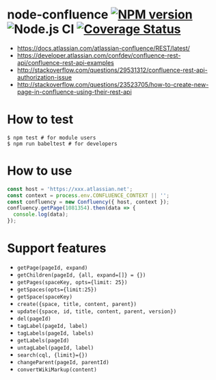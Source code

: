 # node-confluence [![NPM version][npm-image]][npm-url] ![Node.js CI](https://github.com/heycalmdown/node-confluence/workflows/Node.js%20CI/badge.svg) [![Coverage Status][coveralls-image]][coveralls-url]




- https://docs.atlassian.com/atlassian-confluence/REST/latest/
- https://developer.atlassian.com/confdev/confluence-rest-api/confluence-rest-api-examples
- http://stackoverflow.com/questions/29531312/confluence-rest-api-authorization-issue
- http://stackoverflow.com/questions/23523705/how-to-create-new-page-in-confluence-using-their-rest-api

# How to test

```
$ npm test # for module users 
$ npm run babeltest # for developers
```

[npm-url]: https://npmjs.org/package/confluency
[npm-image]: https://badge.fury.io/js/confluency.png

[travis-url]: http://travis-ci.org/heycalmdown/node-confluence
[travis-image]: https://secure.travis-ci.org/heycalmdown/node-confluence.png?branch=master

[coveralls-url]: https://coveralls.io/github/heycalmdown/node-confluence?branch=master
[coveralls-image]: https://coveralls.io/repos/github/heycalmdown/node-confluence/badge.svg?branch=master

# How to use

```Javascript
const host = 'https://xxx.atlassian.net';
const context = process.env.CONFLUENCE_CONTEXT || '';
const confluency = new Confluency({ host, context });
confluency.getPage(1081354).then(data => {
  console.log(data);
});
```

# Support features

- `getPage(pageId, expand)`
- `getChildren(pageId, {all, expand=[]} = {})`
- `getPages(spaceKey, opts={limit: 25})`
- `getSpaces(opts={limit:25})`
- `getSpace(spaceKey)`
- `create({space, title, content, parent})`
- `update({space, id, title, content, parent, version})`
- `del(pageId)`
- `tagLabel(pageId, label)`
- `tagLabels(pageId, labels)`
- `getLabels(pageId)`
- `untagLabel(pageId, label)`
- `search(cql, {limit}={})`
- `changeParent(pageId, parentId)`
- `convertWikiMarkup(content)`
